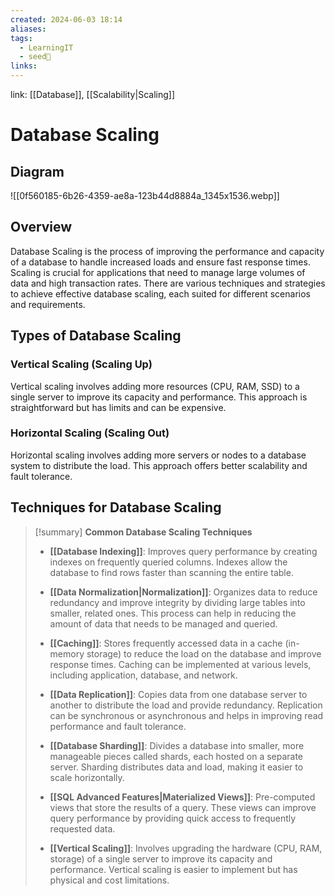 ```yaml
---
created: 2024-06-03 18:14
aliases: 
tags:
  - LearningIT
  - seed🌱
links:
---
```


link: [[Database]], [[Scalability|Scaling]]

# Database Scaling

## Diagram

![[0f560185-6b26-4359-ae8a-123b44d8884a_1345x1536.webp]]

## Overview

Database Scaling is the process of improving the performance and capacity of a database to handle increased loads and ensure fast response times. Scaling is crucial for applications that need to manage large volumes of data and high transaction rates. There are various techniques and strategies to achieve effective database scaling, each suited for different scenarios and requirements.

## Types of Database Scaling

### Vertical Scaling (Scaling Up)

Vertical scaling involves adding more resources (CPU, RAM, SSD) to a single server to improve its capacity and performance. This approach is straightforward but has limits and can be expensive.

### Horizontal Scaling (Scaling Out)

Horizontal scaling involves adding more servers or nodes to a database system to distribute the load. This approach offers better scalability and fault tolerance.

## Techniques for Database Scaling

> [!summary] **Common Database Scaling Techniques**
> 
> - **[[Database Indexing]]**: Improves query performance by creating indexes on frequently queried columns. Indexes allow the database to find rows faster than scanning the entire table.
>     
> - **[[Data Normalization|Normalization]]**: Organizes data to reduce redundancy and improve integrity by dividing large tables into smaller, related ones. This process can help in reducing the amount of data that needs to be managed and queried.
>     
> - **[[Caching]]**: Stores frequently accessed data in a cache (in-memory storage) to reduce the load on the database and improve response times. Caching can be implemented at various levels, including application, database, and network.
>     
> - **[[Data Replication]]**: Copies data from one database server to another to distribute the load and provide redundancy. Replication can be synchronous or asynchronous and helps in improving read performance and fault tolerance.
>     
> - **[[Database Sharding]]**: Divides a database into smaller, more manageable pieces called shards, each hosted on a separate server. Sharding distributes data and load, making it easier to scale horizontally.
>     
> - **[[SQL Advanced Features|Materialized Views]]**: Pre-computed views that store the results of a query. These views can improve query performance by providing quick access to frequently requested data.
>     
> - **[[Vertical Scaling]]**: Involves upgrading the hardware (CPU, RAM, storage) of a single server to improve its capacity and performance. Vertical scaling is easier to implement but has physical and cost limitations.
>